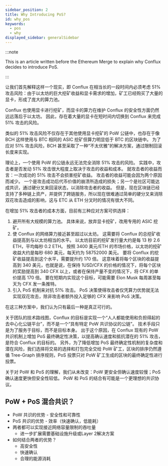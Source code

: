 ```yaml
---
sidebar_position: 2
title: Why Introducing PoS?
id: why_pos
keywords:
  - pos
  - why
displayed_sidebar: generalSidebar
---
```


:::note

This is an article written before the Ethereum Merge to explain why Conflux decides to introduce PoS.

:::

让我们首先解释这样一个现实，即 Conflux 在相当长的一段时间内必须考虑 51% 攻击风险：由于以太坊的巨大挖矿收益和显卡需求的增加，矿工已经购买了大量的显卡，形成了庞大的算力池。

Conflux 也使用显卡进行挖矿，而显卡的算力在维护 Conflux 的安全性方面仍然远远落后于以太坊。 因此，存在着大量的显卡在短时间内切换到 Conflux 来完成 51% 攻击的风险。

类似的 51% 攻击风险不仅存在于其他使用显卡挖矿的 PoW 公链中，也存在于像 BCH 这样使用与 BTC 相同的 ASIC 挖矿但算力明显低于 BTC 的区块链中。 为了应对 51% 攻击风险，BCH 甚至采取了一种“不太优雅”的解决方案，通过限制回滚长度来实现。

理论上，一个使用 PoW 的公链永远无法完全消除 51% 攻击的风险。 实践中，攻击者是否发动 51% 攻击很大程度上取决于攻击的收益和成本。 就攻击者的收益而言：一次成功的 51% 攻击不会损害挖矿收益。 攻击者的收益可能会因为两个原因而减少。 一个是攻击成功后代币价值的崩溃所造成的损失；另一个是社区可能达成共识，通过硬分叉来回滚状态，以消除攻击者的收益。 但是，现在区块链已经支持了多种链上资产，并提供了跨链服务，所以现在很难通过简单的硬分叉来消除双花攻击造成的影响，这与 ETC 从 ETH 分叉时的情况有很大不同。

在增加 51% 攻击者的成本方面，目前有三种应对方案可供选择：

1. 避开所有大规模的算力池。 具体来说，放弃显卡挖矿，改用专用的 ASIC 挖矿。
2. 使 Conflux 的网络算力接近甚至超过以太坊。 这需要将 Conflux 的总挖矿收益提高到与以太坊相当的水平。 以太坊目前的挖矿发行量大约是每 13 秒 2.6 ETH，平均每秒 0.2 ETH。 按照 3400 美元/ETH 的市场价格，以太坊的挖矿收益大约是每秒 680 美元，每天约为 58752000 美元。 要将 Conflux 的挖矿收益提高到这个水平，需要提升约 170 倍。 这意味着将每个区块的收益提高到 340 美元，也就是说，在保持 1USD/CFX 的价格的情况下，将每个区块的奖励提高到 340 CFX 以上，或者在保持产量不变的情况下，将 CFX 的单价提高 170 倍。 要在短期内实现这个目标，可能需要 Elon Musk 每周甚至每天为 CFX 发一条推特。
3. 引入 PoS 机制来对抗 51% 攻击。 PoS 决策使得攻击者仅凭算力优势就无法实现双花攻击，除非攻击者额外投入足够的 CFX 来影响 PoS 决策。

在这三种方案中，我们认为只有最后一种是真正可行的。

关于团队的技术路线图，Conflux 的目标是实现一个“人人都能使用和负担得起的去中心化公链平台”，而不是一个“具有特定 PoW 共识协议的公链”。 技术手段只是为了服务于目标，而不是目标本身。 出于这个原因，在 Conflux 现有的 PoW 共识机制上增加 PoS 最终确定性决策，以提高确认速度和抵抗潜在的 51% 攻击，是符合 Conflux 的目标的。 另外，为了降低增加 PoS 最终确定性机制的复杂度和潜在风险，我们选择将交易的选择和打包完全交给 PoW 矿工，区块的排序仍然遵循 Tree-Graph 排序规则，PoS 投票只对 PoW 矿工生成的区块的最终确定性进行投票。

关于对 PoW 和 PoS 的理解，我们从未改变：PoW 更安全但确认速度较慢；PoS 确认速度更快但安全性较低。 PoW 和 PoS 的结合有可能是一个更理想的共识协议。

## PoW + PoS 混合共识？

- PoW 共识的优势 - 安全性和可靠性
- PoS 共识的优势 - 效率（快速确认，低能耗）
- 两者都可以实现接近网络容量限制的吞吐量
  - 进一步扩展需要基础设施升级或Layer 2解决方案
- 如何结合两者的优势？
  - 高安全性
  - 快速确认
  - 合理的能源消耗
